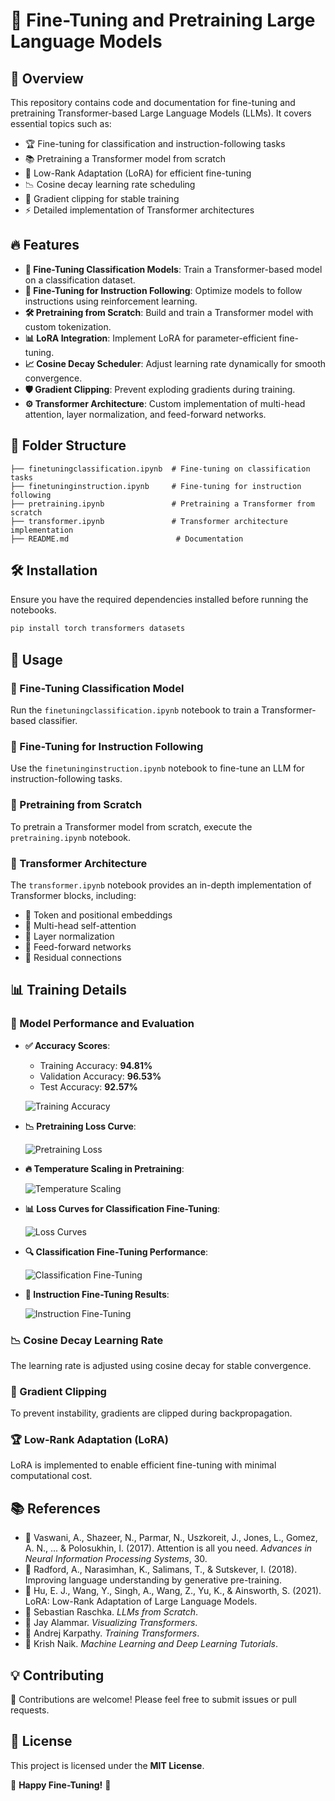 # 🚀 Fine-Tuning and Pretraining Large Language Models

## 🌟 Overview

This repository contains code and documentation for fine-tuning and pretraining Transformer-based Large Language Models (LLMs). It covers essential topics such as:

- 🏆 Fine-tuning for classification and instruction-following tasks
- 📚 Pretraining a Transformer model from scratch
- 🎯 Low-Rank Adaptation (LoRA) for efficient fine-tuning
- 📉 Cosine decay learning rate scheduling
- 🚀 Gradient clipping for stable training
- ⚡ Detailed implementation of Transformer architectures

## 🔥 Features

- **🧠 Fine-Tuning Classification Models**: Train a Transformer-based model on a classification dataset.
- **📝 Fine-Tuning for Instruction Following**: Optimize models to follow instructions using reinforcement learning.
- **🛠️ Pretraining from Scratch**: Build and train a Transformer model with custom tokenization.
- **📊 LoRA Integration**: Implement LoRA for parameter-efficient fine-tuning.
- **📈 Cosine Decay Scheduler**: Adjust learning rate dynamically for smooth convergence.
- **🛡️ Gradient Clipping**: Prevent exploding gradients during training.
- **⚙️ Transformer Architecture**: Custom implementation of multi-head attention, layer normalization, and feed-forward networks.

## 📂 Folder Structure

```
├── finetuningclassification.ipynb  # Fine-tuning on classification tasks
├── finetuninginstruction.ipynb     # Fine-tuning for instruction following
├── pretraining.ipynb               # Pretraining a Transformer from scratch
├── transformer.ipynb               # Transformer architecture implementation
├── README.md                        # Documentation
```

## 🛠 Installation

Ensure you have the required dependencies installed before running the notebooks.

```bash
pip install torch transformers datasets
```

## 📌 Usage

### 🔹 Fine-Tuning Classification Model

Run the `finetuningclassification.ipynb` notebook to train a Transformer-based classifier.

### 🔹 Fine-Tuning for Instruction Following

Use the `finetuninginstruction.ipynb` notebook to fine-tune an LLM for instruction-following tasks.

### 🔹 Pretraining from Scratch

To pretrain a Transformer model from scratch, execute the `pretraining.ipynb` notebook.

### 🔹 Transformer Architecture

The `transformer.ipynb` notebook provides an in-depth implementation of Transformer blocks, including:

- 📌 Token and positional embeddings
- 📌 Multi-head self-attention
- 📌 Layer normalization
- 📌 Feed-forward networks
- 📌 Residual connections

## 📊 Training Details

### 🎯 Model Performance and Evaluation

- **✅ Accuracy Scores**: 
  - Training Accuracy: **94.81%**
  - Validation Accuracy: **96.53%**
  - Test Accuracy: **92.57%**

  ![Training Accuracy](https://github.com/SYEDFAIZAN1987/Faizan-s-LLM--Building-an-LLM-from-scratch-and-fine-tuning-for-classification-and-instruction/blob/main/Accuracy%20score%20adjudicated%20by%20gpt%203.5%20turbo.png)

- **📉 Pretraining Loss Curve**:
  
  ![Pretraining Loss](https://github.com/SYEDFAIZAN1987/Faizan-s-LLM--Building-an-LLM-from-scratch-and-fine-tuning-for-classification-and-instruction/blob/main/Pretraining%20Loss.png)

- **🔥 Temperature Scaling in Pretraining**:
  
  ![Temperature Scaling](https://github.com/SYEDFAIZAN1987/Faizan-s-LLM--Building-an-LLM-from-scratch-and-fine-tuning-for-classification-and-instruction/blob/main/Temperature%20scaling%20in%20pretraining.png)

- **📊 Loss Curves for Classification Fine-Tuning**:
  
  ![Loss Curves](https://github.com/SYEDFAIZAN1987/Faizan-s-LLM--Building-an-LLM-from-scratch-and-fine-tuning-for-classification-and-instruction/blob/main/classification%20finetuning%20llm%20plot.png)

- **🔍 Classification Fine-Tuning Performance**:
  
  ![Classification Fine-Tuning](https://github.com/SYEDFAIZAN1987/Faizan-s-LLM--Building-an-LLM-from-scratch-and-fine-tuning-for-classification-and-instruction/blob/main/classification%20finetuning%20llm.png)

- **📝 Instruction Fine-Tuning Results**:
  
  ![Instruction Fine-Tuning](https://github.com/SYEDFAIZAN1987/Faizan-s-LLM--Building-an-LLM-from-scratch-and-fine-tuning-for-classification-and-instruction/blob/main/instruction%20finetuning%20llm%20plot.png)

### 📉 Cosine Decay Learning Rate

The learning rate is adjusted using cosine decay for stable convergence.

### 🚀 Gradient Clipping

To prevent instability, gradients are clipped during backpropagation.

### 🏆 Low-Rank Adaptation (LoRA)

LoRA is implemented to enable efficient fine-tuning with minimal computational cost.

## 📚 References

- 📖 Vaswani, A., Shazeer, N., Parmar, N., Uszkoreit, J., Jones, L., Gomez, A. N., ... & Polosukhin, I. (2017). Attention is all you need. *Advances in Neural Information Processing Systems*, 30.
- 📖 Radford, A., Narasimhan, K., Salimans, T., & Sutskever, I. (2018). Improving language understanding by generative pre-training.
- 📖 Hu, E. J., Wang, Y., Singh, A., Wang, Z., Yu, K., & Ainsworth, S. (2021). LoRA: Low-Rank Adaptation of Large Language Models.
- 📖 Sebastian Raschka. *LLMs from Scratch*.
- 📖 Jay Alammar. *Visualizing Transformers*.
- 📖 Andrej Karpathy. *Training Transformers*.
- 📖 Krish Naik. *Machine Learning and Deep Learning Tutorials*.

## 💡 Contributing

🎉 Contributions are welcome! Please feel free to submit issues or pull requests.

## 📜 License

This project is licensed under the **MIT License**.

🚀 **Happy Fine-Tuning!** 🎯


